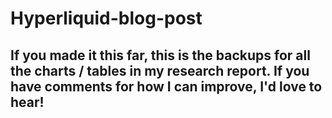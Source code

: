 # Hyperliquid-blog-post
## If you made it this far, this is the backups for all the charts / tables in my research report. If you have comments for how I can improve, I'd love to hear!
